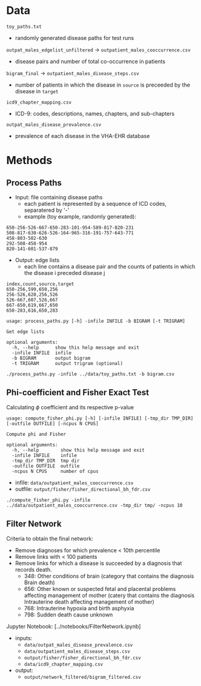 # Data


`toy_paths.txt`

* randomly generated disease paths for test runs

`outpat_males_edgelist_unfiltered` -> `outpatient_males_cooccurrence.csv`

* disease pairs and number of total co-occurrence in patients

`bigram_final` -> `outpatient_males_disease_steps.csv`

* number of patients in which the disease in `source` is preceeded by the disease in `target`

`icd9_chapter_mapping.csv`

* ICD-9: codes, descriptions, names, chapters, and sub-chapters

`outpat_males_disease_prevalence.csv`

* prevalence of each disease in the VHA-EHR database


# Methods

## Process Paths

* Input: file containing disease paths
    * each patient is represented by a sequence of ICD codes, separatered by '-'
    * example (toy example, randomly generated):
    
```
650-256-526-667-650-283-101-954-589-817-820-231
508-817-630-626-526-164-965-316-191-757-643-771
458-803-502-630
292-508-458-954
820-141-601-537-879
```

* Output: edge lists
    * each line contains a disease pair and the counts of patients in which the disease i preceded disease j

```
index,count,source,target
650-256,599,650,256
256-526,620,256,526
526-667,607,526,667
667-650,619,667,650
650-283,616,650,283
```

```
usage: process_paths.py [-h] -infile INFILE -b BIGRAM [-t TRIGRAM]

Get edge lists

optional arguments:
  -h, --help      show this help message and exit
  -infile INFILE  infile
  -b BIGRAM       output bigram
  -t TRIGRAM      output trigram (optional)
```

`./process_paths.py -infile ../data/toy_paths.txt -b bigram.csv`


## Phi-coefficient and Fisher Exact Test

Calculating $\phi$ coefficient and its respective p-value


```
usage: compute_fisher_phi.py [-h] [-infile INFILE] [-tmp_dir TMP_DIR] [-outfile OUTFILE] [-ncpus N CPUS]

Compute phi and Fisher

optional arguments:
  -h, --help        show this help message and exit
  -infile INFILE    infile
  -tmp_dir TMP_DIR  tmp dir
  -outfile OUTFILE  outfile
  -ncpus N CPUS     number of cpus
```


* infile: `data/outpatient_males_cooccurrence.csv`
* outfile: `output/fisher/fisher_directional_bh_fdr.csv`


```
./compute_fisher_phi.py -infile ../data/outpatient_males_cooccurrence.csv -tmp_dir tmp/ -ncpus 10

```

## Filter Network

Criteria to obtain the final network:

* Remove diagnoses for which prevalence < 10th percentile
* Remove links with < 100 patients
* Remove links for which a disease is succeeded by a diagnosis that records death.
    * 348: Other conditions of brain (category that contains the diagnosis Brain death)
    * 656: Other known or suspected fetal and placental problems affecting management of mother (catery that contains the diagnosis Intrauterine death affecting management of mother)
    * 768: Intrauterine hypoxia and birth asphyxia
    * 798: Sudden death cause unknown
    
    
Jupyter Notebook: [../notebooks/FilterNetwork.ipynb]
* inputs:
    * `data/outpat_males_disease_prevalence.csv`
    * `data/outpatient_males_disease_steps.csv`
    * `output/fisher/fisher_directional_bh_fdr.csv`
    * `data/icd9_chapter_mapping.csv`
* output:
    * `output/network_filtered/bigram_filtered.csv`
    
    
